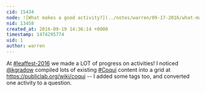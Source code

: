 ```yaml
---
cid: 15434
node: ![What makes a good activity?](../notes/warren/09-17-2016/what-makes-a-good-activity)
nid: 13458
created_at: 2016-09-19 14:36:14 +0000
timestamp: 1474295774
uid: 1
author: warren
---
```


At [#leaffest-2016](/tag/leaffest-2016) we made a LOT of progress on activities! I noticed [@kgradow](/profile/kgradow) compiled lots of existing [#Coqui](/tag/Coqui) content into a grid at https://publiclab.org/wiki/coqui -- I added some tags too, and converted one activity to a question.